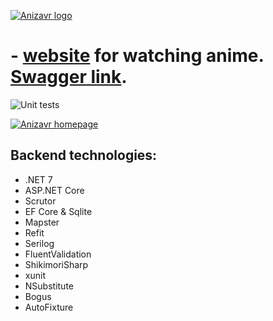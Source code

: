 [![Anizavr logo](https://i.imgur.com/3vRDw3W.png)](https://anizavr.tech/)
# - [website](https://anizavr.tech/) for watching anime. [Swagger link](https://anizavr.fly.dev/swagger/index.html).

![Unit tests](https://github.com/Aristocrab/Anizavr.Backend/actions/workflows/dotnet-desktop.yml/badge.svg)

[![Anizavr homepage](https://i.imgur.com/SLeMip2.png)](https://anizavr.tech/)

## Backend technologies:
* .NET 7
* ASP.NET Core
* Scrutor
* EF Core & Sqlite
* Mapster
* Refit
* Serilog
* FluentValidation
* ShikimoriSharp
* xunit
* NSubstitute
* Bogus
* AutoFixture
